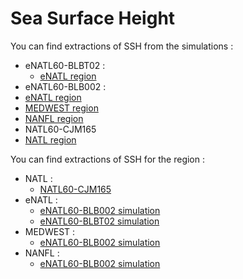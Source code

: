 # Sea Surface Height

You can find extractions of SSH from the simulations :
  - eNATL60-BLBT02 :
    - [eNATL region](../items/eNATL60-BLBT02-SSH.md)
  - eNATL60-BLB002 :
   - [eNATL region](../items/eNATL60-BLB002-SSH.md)
   - [MEDWEST region](../items/MEDWEST60-BLB002-SSH.md)
   - [NANFL region](../items/NANFL60-BLB002-SSH.md)
  - NATL60-CJM165
   - [NATL region](../items/NATL60-CJM165-SSH-1h.md)
 
You can find extractions of SSH for the region :
  - NATL :
    - [NATL60-CJM165](../items/NATL60-CJM165-SSH-1h.md)
  - eNATL :
    - [eNATL60-BLB002 simulation](../items/eNATL60-BLB002-SSH.md)
    - [eNATL60-BLBT02 simulation](../items/eNATL60-BLBT02-SSH.md)
  - MEDWEST :
    - [eNATL60-BLB002 simulation](../items/MEDWEST60-BLB002-SSH.md)
  - NANFL :
    - [eNATL60-BLB002 simulation](../items/NANFL60-BLB002-SSH.md)
